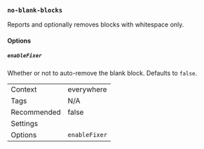 ### `no-blank-blocks`

Reports and optionally removes blocks with whitespace only.

#### Options

##### `enableFixer`

Whether or not to auto-remove the blank block. Defaults to `false`.

|||
|---|---|
|Context|everywhere|
|Tags|N/A|
|Recommended|false|
|Settings||
|Options|`enableFixer`|

<!-- assertions noBlankBlocks -->
